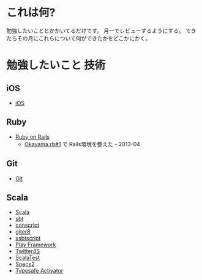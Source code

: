 # これは何?

勉強したいこととかかいてるだけです。
月一でレビューするようにする。
できたらその月にこれらについて何ができたかをどこかにかく。

# 勉強したいこと 技術

## iOS

* [iOS](https://developer.apple.com/devcenter/ios/index.action)

## Ruby

* [Ruby on Rails](https://github.com/rails/rails)
  * [Okayama.rb#1](https://ishikitakai.com/events/47) で Rails環境を整えた - 2013-04

## Git

* [Git](http://git-scm.com/)

## Scala

* [Scala](scala-lang.org)
* [sbt](http://www.scala-sbt.org/)
* [conscript](https://github.com/n8han/conscript)
* [giter8](https://github.com/n8han/giter8)
* [xsbtscript](http://blog.twiwt.org/e/f835d9)
* [Play Framework](http://www.playframework-ja.org/)
* [Twitter4S](https://github.com/Shinsuke-Abe/twitter4s)
* [ScalaTest](http://www.scalatest.org/)
* [Specs2](http://etorreborre.github.io/specs2/)
* [Typesafe Activator](http://typesafe.com/activator)
